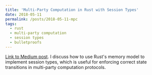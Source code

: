```yaml
---
title: 'Multi-Party Computation in Rust with Session Types'
date: 2018-05-11
permalink: /posts/2018-05-11-mpc
tags:
  - rust
  - multi-party computation
  - session types
  - bulletproofs
---
```


[Link to Medium post](https://blog.chain.com/bulletproof-multi-party-computation-in-rust-with-session-types-b3da6e928d5d). I discuss how to use Rust's memory model to implement session types, which is useful for enforcing correct state transitions in multi-party computation protocols.